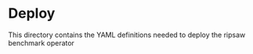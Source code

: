 # Deploy
This directory contains the YAML definitions needed to deploy the ripsaw benchmark operator
